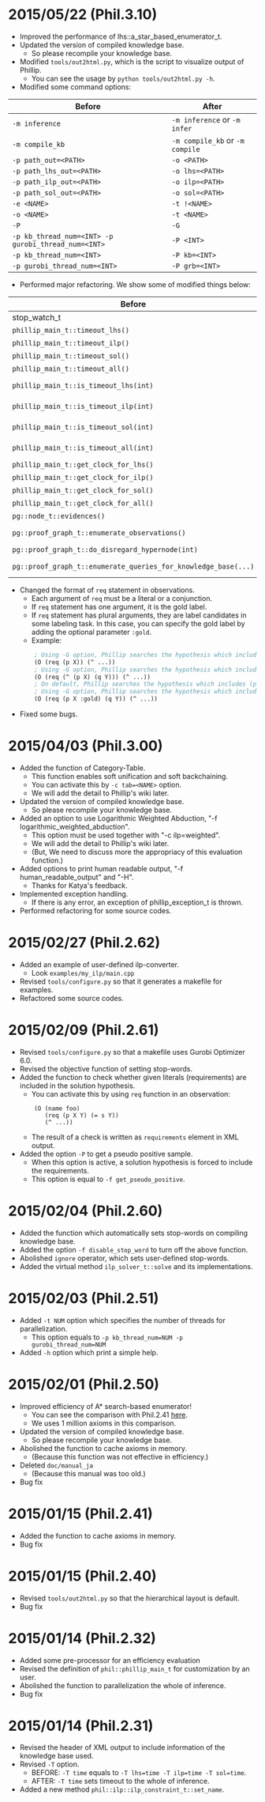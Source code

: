 # 2015/05/22 (Phil.3.10)

- Improved the performance of lhs::a_star_based_enumerator_t.
- Updated the version of compiled knowledge base.
    - So please recompile your knowledge base.
- Modified `tools/out2html.py`, which is the script to visualize output of Phillip.
    - You can see the usage by `python tools/out2html.py -h`.
- Modified some command options:

| Before                                              | After                           |
| --------------------------------------------------- |-------------------------------- |
| `-m inference`                                      | `-m inference` or `-m infer`    |
| `-m compile_kb`                                     | `-m compile_kb` or `-m compile` |
| `-p path_out=<PATH>`                                | `-o <PATH>`                     |
| `-p path_lhs_out=<PATH>`                            | `-o lhs=<PATH>`                 |
| `-p path_ilp_out=<PATH>`                            | `-o ilp=<PATH>`                 |
| `-p path_sol_out=<PATH>`                            | `-o sol=<PATH>`                 |
| `-e <NAME>`                                         | `-t !<NAME>`                    |
| `-o <NAME>`                                         | `-t <NAME>`                     |
| `-P`                                                | `-G`                            |
| `-p kb_thread_num=<INT> -p gurobi_thread_num=<INT>` | `-P <INT>`                      |
| `-p kb_thread_num=<INT>`                            | `-P kb=<INT>`                   |
| `-p gurobi_thread_num=<INT>`                        | `-P grb=<INT>`                  |

- Performed major refactoring. We show some of modified things below:

| Before                                                         | After                                                         |
| -------------------------------------------------------------- | ------------------------------------------------------------- |
| stop_watch_t                                                   | Abolished                                                     |
| `phillip_main_t::timeout_lhs()`                                | Replace to `phillip_main_t::timeout_lhs().get()`              |
| `phillip_main_t::timeout_ilp()`                                | Replace to `phillip_main_t::timeout_ilp().get()`              |
| `phillip_main_t::timeout_sol()`                                | Replace to `phillip_main_t::timeout_sol().get()`              |
| `phillip_main_t::timeout_all()`                                | Replace to `phillip_main_t::timeout_all().get()`              |
| `phillip_main_t::is_timeout_lhs(int)`                          | Replace to `phillip_main_t::timeout_lhs().do_time_out(float)` |
| `phillip_main_t::is_timeout_ilp(int)`                          | Replace to `phillip_main_t::timeout_ilp().do_time_out(float)` |
| `phillip_main_t::is_timeout_sol(int)`                          | Replace to `phillip_main_t::timeout_sol().do_time_out(float)` |
| `phillip_main_t::is_timeout_all(int)`                          | Replace to `phillip_main_t::timeout_all().do_time_out(float)` |
| `phillip_main_t::get_clock_for_lhs()`                          | Abolished                                                     |
| `phillip_main_t::get_clock_for_ilp()`                          | Abolished                                                     |
| `phillip_main_t::get_clock_for_sol()`                          | Abolished                                                     |
| `phillip_main_t::get_clock_for_all()`                          | Abolished                                                     |
| `pg::node_t::evidences()`                                      | Renamed to `pg::node_t::ancestors()`                          |
| `pg::proof_graph_t::enumerate_observations()`                  | Replace to `pg::proof_graph_t::observation_indices()`         |
| `pg::proof_graph_t::do_disregard_hypernode(int)`               | Abolished                                                     |
| `pg::proof_graph_t::enumerate_queries_for_knowledge_base(...)` | Renamed to `pg::proof_graph_t::enumerate_arity_patterns(...)` |

- Changed the format of `req` statement in observations.
    - Each argument of `req` must be a literal or a conjunction.
    - If `req` statement has one argument, it is the gold label.
    - If `req` statement has plural arguments, they are label candidates in some labeling task.
      In this case, you can specify the gold label by adding the optional parameter `:gold`.
    - Example:
    ```lisp
        ; Using -G option, Phillip searches the hypothesis which includes (p X).
        (O (req (p X)) (^ ...))
        ; Using -G option, Phillip searches the hypothesis which includes (p X) and (q Y).
        (O (req (^ (p X) (q Y))) (^ ...))
        ; On default, Phillip searches the hypothesis which includes (p X) or (q Y).
        ; Using -G option, Phillip searches the hypothesis which includes (p X).
        (O (req (p X :gold) (q Y)) (^ ...))
    ```
- Fixed some bugs.
    

# 2015/04/03 (Phil.3.00)

- Added the function of Category-Table.
    - This function enables soft unification and soft backchaining.
    - You can activate this by `-c tab=<NAME>` option.
    - We will add the detail to Phillip's wiki later.
- Updated the version of compiled knowledge base.
    - So please recompile your knowledge base.
- Added an option to use Logarithmic Weighted Abduction, "-f logarithmic_weighted_abduction".
    - This option must be used together with "-c ilp=weighted".
    - We will add the detail to Phillip's wiki later.
    - (But, We need to discuss more the appropriacy of this evaluation function.)
- Added options to print human readable output, "-f human_readable_output" and "-H".
    - Thanks for Katya's feedback.
- Implemented exception handling.
    - If there is any error, an exception of phillip_exception_t is thrown.
- Performed refactoring for some source codes.


# 2015/02/27 (Phil.2.62)

- Added an example of user-defined ilp-converter.
    - Look `examples/my_ilp/main.cpp`
- Revised `tools/configure.py` so that it generates a makefile for examples.
- Refactored some source codes.


# 2015/02/09 (Phil.2.61)

- Revised `tools/configure.py` so that a makefile uses Gurobi Optimizer 6.0.
- Revised the objective function of setting stop-words.
- Added the function to check whether given literals (requirements) are included in the solution hypothesis.
    - You can activate this by using `req` function in an observation:
    ```
        (O (name foo)
           (req (p X Y) (= s Y))
           (^ ...))
    ```
    - The result of a check is written as `requirements` element in XML output.
- Added the option `-P` to get a pseudo positive sample.
    - When this option is active, a solution hypothesis is forced to include the requirements.
    - This option is equal to `-f get_pseudo_positive`.


# 2015/02/04 (Phil.2.60)

- Added the function which automatically sets stop-words on compiling knowledge base.
- Added the option `-f disable_stop_word` to turn off the above function.
- Abolished `ignore` operator, which sets user-defined stop-words.
- Added the virtual method `ilp_solver_t::solve` and its implementations.


# 2015/02/03 (Phil.2.51)

- Added `-t NUM` option which specifies the number of threads for parallelization.
    - This option equals to `-p kb_thread_num=NUM -p gurobi_thread_num=NUM`
- Added `-h` option which print a simple help.


# 2015/02/01 (Phil.2.50)

- Improved efficiency of A* search-based enumerator!
    - You can see the comparison with Phil.2.41 [here](http://www.cl.ecei.tohoku.ac.jp/~kazeto/phillip/20150201_comparison.pdf).
    - We uses 1 million axioms in this comparison.
- Updated the version of compiled knowledge base.
    - So please recompile your knowledge base.
- Abolished the function to cache axioms in memory.
    - (Because this function was not effective in efficiency.)
- Deleted `doc/manual_ja`
    - (Because this manual was too old.)
- Bug fix


# 2015/01/15 (Phil.2.41)

- Added the function to cache axioms in memory.
- Bug fix


# 2015/01/15 (Phil.2.40)

- Revised `tools/out2html.py` so that the hierarchical layout is default.
- Bug fix


# 2015/01/14 (Phil.2.32)

- Added some pre-processor for an efficiency evaluation
- Revised the definition of `phil::phillip_main_t` for customization by an user.
- Abolished the function to parallelization the whole of inference.
- Bug fix


# 2015/01/14 (Phil.2.31)

- Revised the header of XML output to include information of the knowledge base used.
- Revised `-T` option.
    - BEFORE: `-T time` equals to `-T lhs=time -T ilp=time -T sol=time`.
    - AFTER: `-T time` sets timeout to the whole of inference.
- Added a new method `phil::ilp::ilp_constraint_t::set_name`.

